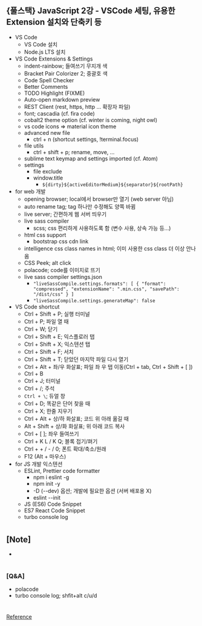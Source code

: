 ## {풀스택} JavaScript 2강 - VSCode 세팅, 유용한 Extension 설치와 단축키 등

- VS Code
  - VS Code 설치
  - Node.js LTS 설치
- VS Code Extensions & Settings
  - indent-rainbow; 들여쓰기 무지개 색
  - Bracket Pair Colorizer 2; 중괄호 색
  - Code Spell Checker
  - Better Comments
  - TODO Highlight (FIXME)
  - Auto-open markdown preview
  - REST Client (rest, https, http ... 확장자 파일)
  - font; cascadia (cf. fira code)
  - cobalt2 theme option (cf. winter is coming, night owl)
  - vs code icons => material icon theme
  - advanced new file
    - ctrl + n (shortcut settings, !terminal.focus)
  - file utils
    - ctrl + shift + p; rename, move, ...
  - sublime text keymap and settings imported (cf. Atom)
  - settings
    - file exclude
    - window.title
      - `${dirty}${activeEditorMedium}${separator}${rootPath}`
- for web 개발
  - opening browser; local에서 browser만 열기 (web server 아님)
  - auto rename tag; tag 하나만 수정해도 양쪽 바뀜
  - live server; 간편하게 웹 서버 띄우기
  - live sass compiler
    - scss; css 편리하게 사용하도록 함 (변수 사용, 상속 가능 등...)
  - html css support
    - bootstrap css cdn link
  - intelligence css class names in html; 이미 사용한 css class 더 이상 안나옴
  - CSS Peek; alt click
  - polacode; code를 이미지로 뜨기
  - live sass compiler settings.json
    - `"liveSassCompile.settings.formats": [ { "format": "compressed", "extensionName": ".min.css", "savePath": "/dist/css" } ]`
    - `"liveSassCompile.settings.generateMap": false`
- VS Code shortcut
  - Ctrl + Shift + P; 실행 터미널
  - Ctrl + P; 파일 열 때
  - Ctrl + W; 닫기
  - Ctrl + Shift + E; 익스플로러 탭
  - Ctrl + Shift + X; 익스텐션 탭
  - Ctrl + Shift + F; 서치
  - Ctrl + Shift + T; 닫았던 마지막 파일 다시 열기
  - Ctrl + Alt + 좌/우 화살표; 파일 좌 우 탭 이동(Ctrl + tab, Ctrl + Shift + [ ])
  - Ctrl + B
  - Ctrl + J; 터미널
  - Ctrl + /; 주석
  - `Ctrl + \`; 듀얼 창
  - Ctrl + D; 똑같은 단어 찾을 때
  - Ctrl + X; 한줄 지우기
  - Ctrl + Alt + 상/하 화살표; 코드 위 아래 옮길 때
  - Alt + Shift + 상/화 화살표; 위 아래 코드 복사
  - Ctrl + [ ]; 좌우 들여쓰기
  - Ctrl + K L / K Q; 블록 접기/펴기
  - Ctrl + + / - / 0; 폰트 확대/축소/원래
  - F12 (Alt + 마우스)
- for JS 개발 익스텐션
  - ESLint, Prettier code formatter
    - npm i eslint -g
    - npm init -y
    - -D (--dev) 옵션; 개발에 필요한 옵션 (서버 배포용 X)
    - eslint --init
  - JS (ES6) Code Snippet
  - ES7 React Code Snippet
  - turbo console log

#

## [Note]

-

#

### [Q&A]

- polacode
- turbo console log; shfit+alt c/u/d

#

[Reference](https://www.youtube.com/watch?v=gf2DnqxnwAc&list=PLEOnZ6GeucBWtTPoN847Rx-hI1_MVZ_m-&index=14)
